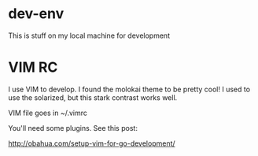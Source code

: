 # dev-env
This is stuff on my local machine for development

# VIM RC
I use VIM to develop.  I found the molokai theme to be pretty cool!  I used to
use the solarized, but this stark contrast works well.  

VIM file goes in ~/.vimrc

You'll need some plugins.  See this post: 

http://obahua.com/setup-vim-for-go-development/
